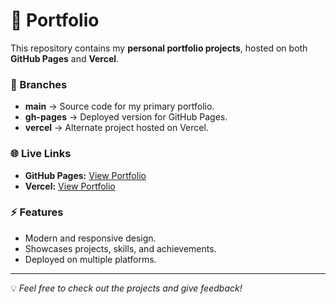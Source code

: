 # 🚀 Portfolio

This repository contains my **personal portfolio projects**, hosted on both **GitHub Pages** and **Vercel**.  

### 🔹 Branches
- **main** → Source code for my primary portfolio.  
- **gh-pages** → Deployed version for GitHub Pages.  
- **vercel** → Alternate project hosted on Vercel.  

### 🌐 Live Links
- **GitHub Pages:** [View Portfolio](https://<your-username>.github.io/portfolio)  
- **Vercel:** [View Portfolio](https://portfolio-2-three-sooty-54.vercel.app/)

### ⚡ Features
- Modern and responsive design.  
- Showcases projects, skills, and achievements.  
- Deployed on multiple platforms.  

---

💡 *Feel free to check out the projects and give feedback!*  
